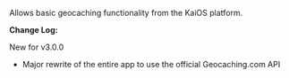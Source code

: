 Allows basic geocaching functionality from the KaiOS platform.

**Change Log:**

New for v3.0.0
* Major rewrite of the entire app to use the official Geocaching.com API

